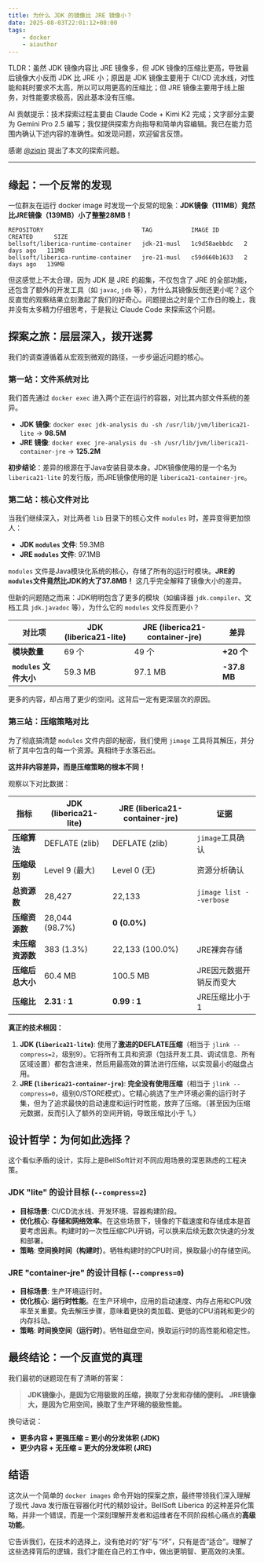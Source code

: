 ```yaml
---
title: 为什么 JDK 的镜像比 JRE 镜像小？
date: 2025-08-03T22:01:12+08:00
tags:
    - docker
    - aiauthor
---
```


TLDR：虽然 JDK 镜像内容比 JRE 镜像多，但 JDK 镜像的压缩比更高，导致最后镜像大小反而 JDK 比 JRE 小；原因是 JDK 镜像主要用于 CI/CD 流水线，对性能和耗时要求不太高，所以可以用更高的压缩比；但 JRE 镜像主要用于线上服务，对性能要求极高，因此基本没有压缩。

AI 贡献提示：技术探索过程主要由 Claude Code + Kimi K2 完成；文字部分主要为 Gemini Pro 2.5 编写；我仅提供探索方向指导和简单内容编辑。我已在能力范围内确认下述内容的准确性。如发现问题，欢迎留言反馈。

感谢 [@ziqin](https://github.com/ziqin/ziqin) 提出了本文的探索问题。

---

## 缘起：一个反常的发现

一位群友在运行 docker image 时发现一个反常的现象：**JDK镜像（111MB）竟然比JRE镜像（139MB）小了整整28MB！**

```
REPOSITORY                            TAG           IMAGE ID       CREATED      SIZE
bellsoft/liberica-runtime-container   jdk-21-musl   1c9d58aebbdc   2 days ago   111MB
bellsoft/liberica-runtime-container   jre-21-musl   c59d660b1633   2 days ago   139MB
```

但这感觉上不太合理，因为 JDK 是 JRE 的超集，不仅包含了 JRE 的全部功能，还包含了额外的开发工具（如 `javac`, `jdb` 等），为什么其镜像反倒还更小呢？这个反直觉的观察结果立刻激起了我们的好奇心。问题提出之时是个工作日的晚上，我并没有太多精力仔细思考，于是我让 Claude Code 来探索这个问题。

## 探案之旅：层层深入，拨开迷雾

我们的调查遵循着从宏观到微观的路径，一步步逼近问题的核心。

### 第一站：文件系统对比

我们首先通过 `docker exec` 进入两个正在运行的容器，对比其内部文件系统的差异。

- **JDK 镜像**: `docker exec jdk-analysis du -sh /usr/lib/jvm/liberica21-lite` -> **98.5M**
- **JRE 镜像**: `docker exec jre-analysis du -sh /usr/lib/jvm/liberica21-container-jre` -> **125.2M**

**初步结论**：差异的根源在于Java安装目录本身。JDK镜像使用的是一个名为 `liberica21-lite` 的发行版，而JRE镜像使用的是 `liberica21-container-jre`。

### 第二站：核心文件对比

当我们继续深入，对比两者 `lib` 目录下的核心文件 `modules` 时，差异变得更加惊人：

- **JDK `modules` 文件**: 59.3MB
- **JRE `modules` 文件**: 97.1MB

`modules` 文件是Java模块化系统的核心，存储了所有的运行时模块。**JRE的`modules`文件竟然比JDK的大了37.8MB！** 这几乎完全解释了镜像大小的差异。

但新的问题随之而来：JDK明明包含了更多的模块（如编译器 `jdk.compiler`、文档工具 `jdk.javadoc` 等），为什么它的 `modules` 文件反而更小？

| 对比项 | JDK (liberica21-lite) | JRE (liberica21-container-jre) | 差异 |
|---|---|---|---|
| **模块数量** | 69 个 | 49 个 | **+20 个** |
| **`modules` 文件大小** | 59.3 MB | 97.1 MB | **-37.8 MB** |

更多的内容，却占用了更少的空间。这背后一定有更深层次的原因。

### 第三站：压缩策略对比

为了彻底搞清楚 `modules` 文件内部的秘密，我们使用 `jimage` 工具将其解压，并分析了其中包含的每一个资源。真相终于水落石出。

**这并非内容差异，而是压缩策略的根本不同！**

观察以下对比数据：

| 指标         | JDK (liberica21-lite) | JRE (liberica21-container-jre) | 证据                      |
| ---------- | --------------------- | ------------------------------ | ----------------------- |
| **压缩算法**   | DEFLATE (zlib)        | DEFLATE (zlib)                 | `jimage`工具确认            |
| **压缩级别**   | Level 9 (最大)          | Level 0 (无)                    | 资源分析确认                  |
| **总资源数**   | 28,427                | 22,133                         | `jimage list --verbose` |
| **压缩资源数**  | 28,044 (98.7%)        | **0 (0.0%)**                   |                         |
| **未压缩资源数** | 383 (1.3%)            | 22,133 (100.0%)                | JRE裸奔存储                 |
| **压缩后总大小** | 60.4 MB               | 100.5 MB                       | JRE因元数据开销反而变大           |
| **压缩比**    | **2.31 : 1**          | **0.99 : 1**                   | JRE压缩比小于1               |


**真正的技术根因：**
1.  **JDK (`liberica21-lite`)**: 使用了**激进的DEFLATE压缩**（相当于 `jlink --compress=2`，级别9）。它将所有工具和资源（包括开发工具、调试信息、所有区域设置）都包含进来，然后用最高效的算法进行压缩，以实现最小的磁盘占用。
2.  **JRE (`liberica21-container-jre`)**: **完全没有使用压缩**（相当于 `jlink --compress=0`，级别0/STORE模式）。它精心挑选了生产环境必需的运行时子集，但为了追求最快的启动速度和运行时性能，放弃了压缩。（甚至因为压缩元数据，反而引入了额外的空间开销，导致压缩比小于 1。）
## 设计哲学：为何如此选择？

这个看似矛盾的设计，实际上是BellSoft针对不同应用场景的深思熟虑的工程决策。
### JDK "lite" 的设计目标 (`--compress=2`)
-   **目标场景**: CI/CD流水线、开发环境、容器构建阶段。
-   **优化核心**: **存储和网络效率**。在这些场景下，镜像的下载速度和存储成本是首要考虑因素。构建时的一次性压缩CPU开销，可以换来后续无数次快速的分发和部署。
-   **策略**: **空间换时间（构建时）**。牺牲构建时的CPU时间，换取最小的存储空间。
### JRE "container-jre" 的设计目标 (`--compress=0`)
-   **目标场景**: 生产环境运行时。
-   **优化核心**: **运行时性能**。在生产环境中，应用的启动速度、内存占用和CPU效率至关重要。免去解压步骤，意味着更快的类加载、更低的CPU消耗和更少的内存抖动。
-   **策略**: **时间换空间（运行时）**。牺牲磁盘空间，换取运行时的高性能和稳定性。

## 最终结论：一个反直觉的真理

我们最初的谜题现在有了清晰的答案：
> **JDK镜像小，是因为它用极致的压缩，换取了分发和存储的便利。**
> **JRE镜像大，是因为它用空间，换取了生产环境的极致性能。**

换句话说：
-   **更多内容 + 更强压缩 = 更小的分发体积 (JDK)**
-   **更少内容 + 无压缩 = 更大的分发体积 (JRE)**

## 结语

这次从一个简单的 `docker images` 命令开始的探案之旅，最终带领我们深入理解了现代 Java 发行版在容器化时代的精妙设计。BellSoft Liberica 的这种差异化策略，并非一个错误，而是一个深刻理解开发者和运维者在不同阶段核心痛点的**高级功能**。

它告诉我们，在技术的选择上，没有绝对的“好”与“坏”，只有是否“适合”。理解了这些选择背后的逻辑，我们才能在自己的工作中，做出更明智、更高效的决策。

